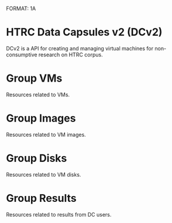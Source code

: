 FORMAT: 1A

# HTRC Data Capsules v2 (DCv2)

DCv2 is a API for creating and managing virtual machines for non-consumptive research on HTRC corpus.

# Group VMs

Resources related to VMs.

# Group Images

Resources related to VM images.

# Group Disks

Resources related to VM disks.

# Group Results

Resources related to results from DC users.